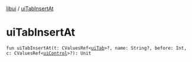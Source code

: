 [libui](README.md) / [uiTabInsertAt](ui-tab-insert-at.md)

# uiTabInsertAt

`fun uiTabInsertAt(t: CValuesRef<`[`uiTab`](ui-tab.md)`>?, name: String?, before: Int, c: CValuesRef<`[`uiControl`](ui-control/README.md)`>?): Unit`